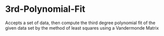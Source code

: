 # 3rd-Polynomial-Fit
Accepts a set of data, then compute the third degree polynomial fit of the given data set by the method of least squares using a Vandermonde Matrix
